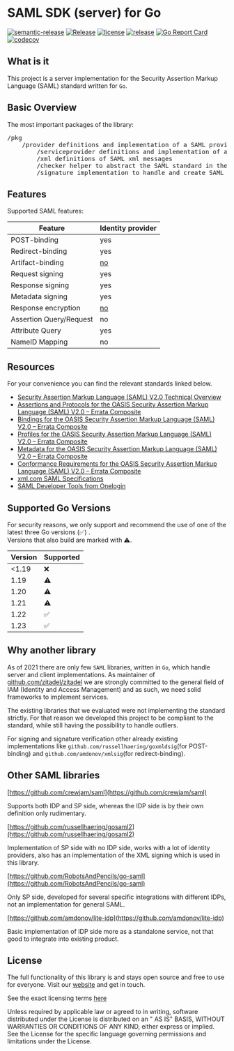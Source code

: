 # SAML SDK (server) for Go

[![semantic-release](https://img.shields.io/badge/%20%20%F0%9F%93%A6%F0%9F%9A%80-semantic--release-e10079.svg)](https://github.com/semantic-release/semantic-release)
[![Release](https://github.com/zitadel/saml/workflows/Release/badge.svg)](https://github.com/zitadel/saml/actions)
[![license](https://badgen.net/github/license/zitadel/saml/)](https://github.com/zitadel/saml/blob/master/LICENSE)
[![release](https://badgen.net/github/release/zitadel/saml/stable)](https://github.com/zitadel/saml/releases)
[![Go Report Card](https://goreportcard.com/badge/github.com/zitadel/saml)](https://goreportcard.com/report/github.com/zitadel/saml)
[![codecov](https://codecov.io/gh/zitadel/saml/branch/master/graph/badge.svg)](https://codecov.io/gh/zitadel/saml)

## What is it

This project is a server implementation for the Security Assertion Markup Language (SAML) standard written for `Go`.

## Basic Overview

The most important packages of the library:
<pre>
/pkg
    /provider definitions and implementation of a SAML provider (Identity provider)
        /serviceprovider definitions and implementation of a SAML user (Service provider)
        /xml definitions of SAML xml messages
        /checker helper to abstract the SAML standard in the processes
        /signature implementation to handle and create SAML signature
</pre>

## Features

Supported SAML features:

| Feature | Identity provider |
| --- | --- | 
| POST-binding | yes |
| Redirect-binding | yes |
| Artifact-binding | [no](https://github.com/zitadel/zitadel/issues/3089) |
| Request signing | yes |
| Response signing | yes |
| Metadata signing | yes |
| Response encryption | [no](https://github.com/zitadel/zitadel/issues/3090) |
| Assertion Query/Request | no |
| Attribute Query | yes |
| NameID Mapping | no |

## Resources

For your convenience you can find the relevant standards linked below.

- [Security Assertion Markup Language (SAML) V2.0 Technical Overview](http://docs.oasis-open.org/security/saml/Post2.0/sstc-saml-tech-overview-2.0.html)
- [Assertions and Protocols for the OASIS Security Assertion Markup Language (SAML) V2.0 – Errata Composite](https://www.oasis-open.org/committees/download.php/35711/sstc-saml-core-errata-2.0-wd-06-diff.pdf)
- [Bindings for the OASIS Security Assertion Markup Language (SAML) V2.0 – Errata Composite](https://www.oasis-open.org/committees/download.php/35387/sstc-saml-bindings-errata-2.0-wd-05-diff.pdf)
- [Profiles for the OASIS Security Assertion Markup Language (SAML) V2.0 – Errata Composite](https://www.oasis-open.org/committees/download.php/35389/sstc-saml-profiles-errata-2.0-wd-06-diff.pdf)
- [Metadata for the OASIS Security Assertion Markup Language (SAML) V2.0 – Errata Composite](https://www.oasis-open.org/committees/download.php/35391/sstc-saml-metadata-errata-2.0-wd-04-diff.pdf)
- [Conformance Requirements for the OASIS Security Assertion Markup Language (SAML) V2.0 – Errata Composite](https://www.oasis-open.org/committees/download.php/35393/sstc-saml-conformance-errata-2.0-wd-04-diff.pdf)
- [xml.com SAML Specifications](http://saml.xml.org/saml-specifications)
- [SAML Developer Tools from Onelogin](https://www.samltool.com/online_tools.php)

## Supported Go Versions

For security reasons, we only support and recommend the use of one of the latest three Go versions (:white_check_mark:)
.  
Versions that also build are marked with :warning:.

| Version | Supported          |
|---------|--------------------|
| <1.19   | :x:                |
| 1.19    | :warning:          |
| 1.20    | :warning:          |
| 1.21    | :warning:          |
| 1.22    | :white_check_mark: |
| 1.23    | :white_check_mark: |

## Why another library

As of 2021 there are only few `SAML` libraries, written in `Go`, which handle server and client implementations. As
maintainer of [github.com/zitadel/zitadel](https://github.com/zitadel/zitadel) we are strongly committed to the general
field of IAM (Identity and Access Management) and as such, we need solid frameworks to implement services.

The existing libraries that we evaluated were not implementing the standard strictly. For that reason we developed this
project to be compliant to the standard, while still having the possibility to handle outliers.

For signing and signature verification other already existing implementations
like `github.com/russellhaering/goxmldsig`(for POST-binding)
and `github.com/amdonov/xmlsig`(for redirect-binding).

## Other SAML libraries

[https://github.com/crewjam/saml](https://github.com/crewjam/saml)

Supports both IDP and SP side, whereas the IDP side is by their own definition only rudimentary.

[https://github.com/russellhaering/gosaml2](https://github.com/russellhaering/gosaml2)

Implementation of SP side with no IDP side, works with a lot of identity providers, also has an implementation of the
XML signing which is used in this library.

[https://github.com/RobotsAndPencils/go-saml](https://github.com/RobotsAndPencils/go-saml)

Only SP side, developed for several specific integrations with different IDPs, not an implementation for general SAML.

[https://github.com/amdonov/lite-idp](https://github.com/amdonov/lite-idp)

Basic implementation of IDP side more as a standalone service, not that good to integrate into existing product.

## License

The full functionality of this library is and stays open source and free to use for everyone. Visit
our [website](https://zitadel.com) and get in touch.

See the exact licensing terms [here](./LICENSE)

Unless required by applicable law or agreed to in writing, software distributed under the License is distributed on an "
AS IS" BASIS, WITHOUT WARRANTIES OR CONDITIONS OF ANY KIND, either express or implied. See the License for the specific
language governing permissions and limitations under the License.


